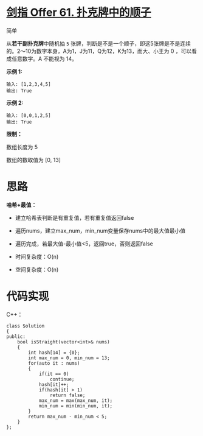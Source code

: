 # [剑指 Offer 61. 扑克牌中的顺子](https://leetcode.cn/problems/bu-ke-pai-zhong-de-shun-zi-lcof/)

简单



从**若干副扑克牌**中随机抽 `5` 张牌，判断是不是一个顺子，即这5张牌是不是连续的。2～10为数字本身，A为1，J为11，Q为12，K为13，而大、小王为 0 ，可以看成任意数字。A 不能视为 14。

 

**示例 1:**

```
输入: [1,2,3,4,5]
输出: True
```

 

**示例 2:**

```
输入: [0,0,1,2,5]
输出: True
```

 

**限制：**

数组长度为 5 

数组的数取值为 [0, 13] 



# 思路

**哈希+最值：**

- 建立哈希表判断是有重复值，若有重复值返回false
- 遍历nums，建立max_num，min_num变量保存nums中的最大值最小值
- 遍历完成，若最大值-最小值<5，返回true，否则返回false

- 时间复杂度：O(n)

- 空间复杂度：O(n)



# 代码实现

C++：

```
class Solution
{
public:
    bool isStraight(vector<int>& nums)
    {
        int hash[14] = {0};
        int max_num = 0, min_num = 13;
        for(auto it : nums)
        {
            if(it == 0)
                continue;
            hash[it]++;
            if(hash[it] > 1)
                return false;
            max_num = max(max_num, it);
            min_num = min(min_num, it);
        }
        return max_num - min_num < 5;
    }
};
```


